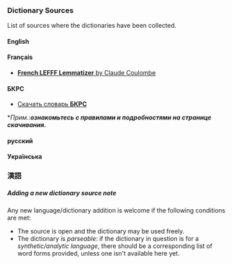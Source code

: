 ### Dictionary Sources

List of sources where the dictionaries have been collected.

#### English


#### Français

* [__French LEFFF Lemmatizer__ by Claude Coulombe](https://github.com/ClaudeCoulombe/FrenchLefffLemmatizer)

#### БКРС

* [Скачать словарь __БКРС__](https://bkrs.info/p47)

**Прим.:__ознакомьтесь с правилами и подробностями на странице скачивания.__*

#### русский


#### Українська

### 漢語



##### Adding a new dictionary source note
Any new language/dictionary addition is welcome if the following conditions are met:

* The source is open and the dictionary may be used freely.
* The dictionary is _parseable_: if the dictionary in question is for a *synthetic/analytic language*, there should be a corresponding list of word forms provided, unless one isn't available here yet.
